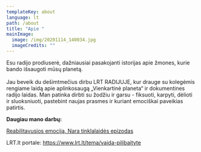 ```yaml
---
templateKey: about
language: lt
path: /about
title: "Apie "
mainImage:
  image: /img/20201114_140034.jpg
  imageCredits: ""
---
```

Esu radijo prodiuserė, dažniausiai pasakojanti istorijas apie žmones, kurie bando išsaugoti mūsų planetą. \
\
Jau beveik du dešimtmečius dirbu LRT RADIJUJE, kur drauge su kolegėmis rengiame laidą apie aplinkosaugą „Vienkartinė planeta“ ir dokumentines radijo laidas. Man patinka dirbti su žodžiu ir garsu - fiksuoti, karpyti, dėlioti ir sluoksniuoti, pastebint naujas prasmes ir kuriant emociškai paveikias patirtis.

**Daugiau mano darbų:**

[Reabilitavusios emociją. Nara tinklalaidės epizodas ](https://nara.lt/lt/articles-lt/reabilitavusios-emocija-interviu-su-lrt-radijo-dokumentikos-kurejomis)

LRT.lt portale: https://www.lrt.lt/tema/vaida-pilibaityte
